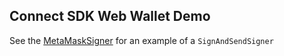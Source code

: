 Connect SDK Web Wallet Demo
---------------------------


See the [MetaMaskSigner](src/metamask.ts) for an example of a `SignAndSendSigner`



